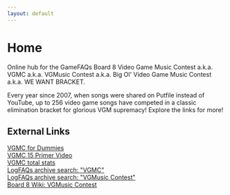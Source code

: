 ```yaml
---
layout: default
---
```


# Home

Online hub for the GameFAQs Board 8 Video Game Music Contest a.k.a. VGMC a.k.a. VGMusic Contest a.k.a. Big Ol' Video Game Music Contest a.k.a. WE WANT BRACKET.

Every year since 2007, when songs were shared on Putfile instead of YouTube, up to 256 video game songs have competed in a classic elimination bracket for glorious VGM supremacy! Explore the links for more!

## External Links

[VGMC for Dummies](https://docs.google.com/document/d/1z3L461h7kTwS27Pr2rIRlWcNJv3HdZS9VhQ7kbwu1UU)\
[VGMC 15 Primer Video](https://www.youtube.com/watch?v=zqUADAakOnE)\
[VGMC total stats](https://docs.google.com/spreadsheets/d/1K1XdLWiUKB2kX99qYBgnRbLU_sCz4dvZSByKKJHCT6o)\
[LogFAQs archive search: "VGMC"](https://www.logfaqs.com/board.php?id=1&&search=vgmc)\
[LogFAQs archive search: "VGMusic Contest"](https://www.logfaqs.com/board.php?id=1&&search=vgmusic%20contest)\
[Board 8 Wiki: VGMusic Contest](https://board8.fandom.com/wiki/VGMusic_Contest)